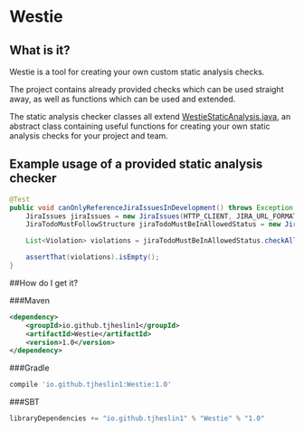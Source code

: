 # Westie

## What is it?

Westie is a tool for creating your own custom static analysis checks.

The project contains already provided checks which can be used straight away, as well as functions which can be used and extended.

The static analysis checker classes all extend [WestieStaticAnalysis.java](src/main/java/io/github/tjheslin1/westie/WestieStaticAnalysis.java), an
abstract class containing useful functions for creating your own static analysis checks for your project and team.

## Example usage of a provided static analysis checker

```java
@Test
public void canOnlyReferenceJiraIssuesInDevelopment() throws Exception {
    JiraIssues jiraIssues = new JiraIssues(HTTP_CLIENT, JIRA_URL_FORMAT, JIRA_USERNAME, JIRA_PASSWORD, singletonList("Development"));
    JiraTodoMustFollowStructure jiraTodoMustBeInAllowedStatus = new JiraTodoMustFollowStructure(jiraIssues, "JIRA-[0-9]{3}", emptyList());

    List<Violation> violations = jiraTodoMustBeInAllowedStatus.checkAllJiraTodosAreInAllowedStatuses(BASE_PACKAGE);

    assertThat(violations).isEmpty();
}
```

##How do I get it?

###Maven
```xml
<dependency>
    <groupId>io.github.tjheslin1</groupId>
    <artifactId>Westie</artifactId>
    <version>1.0</version>
</dependency>
```
###Gradle
```groovy
compile 'io.github.tjheslin1:Westie:1.0'
```
###SBT
```scala
libraryDependencies += "io.github.tjheslin1" % "Westie" % "1.0"
```

